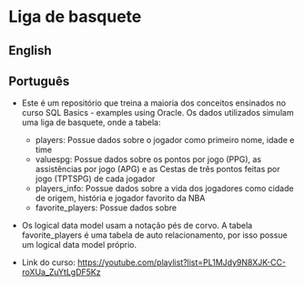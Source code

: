 # Liga de basquete
## English

## Português
- Este é um repositório que treina a maioria dos conceitos ensinados no curso SQL Basics - examples using Oracle. Os dados utilizados simulam uma liga de basquete, onde a tabela:
    - players: Possue dados sobre o jogador como primeiro nome, idade e time
    - valuespg: Possue dados sobre os pontos por jogo (PPG), as assistências por jogo (APG) e as Cestas de três pontos feitas por jogo (TPTSPG) de cada jogador
    - players_info: Possue dados sobre a vida dos jogadores como cidade de origem, história e jogador favorito da NBA
    - favorite_players: Possue dados sobre

- Os logical data model usam a notação pés de corvo. A tabela favorite_players é uma tabela de auto relacionamento, por isso possue um logical data model próprio.
- Link do curso: https://youtube.com/playlist?list=PL1MJdy9N8XJK-CC-roXUa_ZuYtLgDF5Kz
